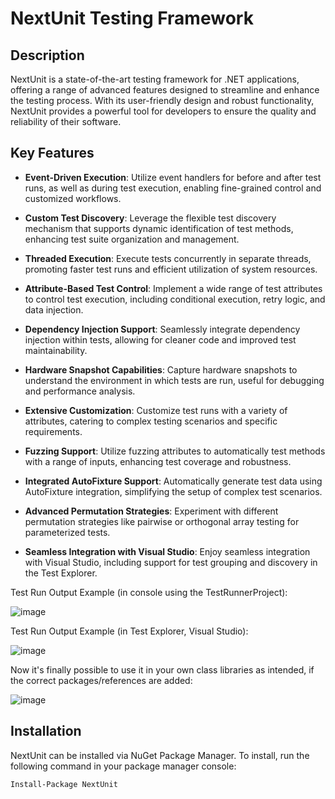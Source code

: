 # NextUnit Testing Framework

## Description

NextUnit is a state-of-the-art testing framework for .NET applications, offering a range of advanced features designed to streamline and enhance the testing process. With its user-friendly design and robust functionality, NextUnit provides a powerful tool for developers to ensure the quality and reliability of their software.

## Key Features

- **Event-Driven Execution**: Utilize event handlers for before and after test runs, as well as during test execution, enabling fine-grained control and customized workflows.
  
- **Custom Test Discovery**: Leverage the flexible test discovery mechanism that supports dynamic identification of test methods, enhancing test suite organization and management.

- **Threaded Execution**: Execute tests concurrently in separate threads, promoting faster test runs and efficient utilization of system resources.

- **Attribute-Based Test Control**: Implement a wide range of test attributes to control test execution, including conditional execution, retry logic, and data injection.

- **Dependency Injection Support**: Seamlessly integrate dependency injection within tests, allowing for cleaner code and improved test maintainability.

- **Hardware Snapshot Capabilities**: Capture hardware snapshots to understand the environment in which tests are run, useful for debugging and performance analysis.

- **Extensive Customization**: Customize test runs with a variety of attributes, catering to complex testing scenarios and specific requirements.

- **Fuzzing Support**: Utilize fuzzing attributes to automatically test methods with a range of inputs, enhancing test coverage and robustness.

- **Integrated AutoFixture Support**: Automatically generate test data using AutoFixture integration, simplifying the setup of complex test scenarios.

- **Advanced Permutation Strategies**: Experiment with different permutation strategies like pairwise or orthogonal array testing for parameterized tests.

- **Seamless Integration with Visual Studio**: Enjoy seamless integration with Visual Studio, including support for test grouping and discovery in the Test Explorer.

Test Run Output Example (in console using the TestRunnerProject):

![image](https://github.com/holbizmetrics/NextUnitTestRunner/assets/48716952/ce8fb2f7-aa22-4b26-ac04-8dc2d2531034)

Test Run Output Example (in Test Explorer, Visual Studio):

![image](https://github.com/holbizmetrics/NextUnitTestRunner/assets/48716952/9948619b-5520-4574-abcf-0f8adcba97fb)

Now it's finally possible to use it in your own class libraries as intended, if the correct packages/references are added:

![image](https://github.com/holbizmetrics/NextUnitTestRunner/assets/48716952/4d563bd7-4734-4b96-88a4-2752ef58d0a1)

## Installation

NextUnit can be installed via NuGet Package Manager. To install, run the following command in your package manager console:

```bash
Install-Package NextUnit
